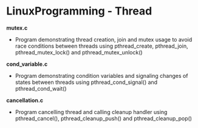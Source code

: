 # LinuxProgramming - Thread

**mutex.c**
- Program demonstrating thread creation, join and mutex usage to avoid race conditions between threads using pthread_create, pthread_join, pthread_mutex_lock() and pthread_mutex_unlock()

**cond_variable.c**
- Program demonstrating condition variables and signaling changes of states between threads using pthread_cond_signal() and pthread_cond_wait()

**cancellation.c**
- Program cancelling thread and calling cleanup handler using pthread_cancel(), pthread_cleanup_push() and pthread_cleanup_pop()

